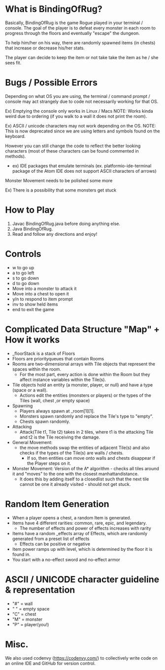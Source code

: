 # What is BindingOfRug?
Basically, BindingOfRug is the game Rogue played in your terminal / console.
The goal of the player is to defeat every monster in each room to progress through the floors and eventually "escape" the dungeon. 

To help him/her on his way, there are randomly spawned items (in chests) that increase or decrease his/her stats. 

The player can decide to keep the item or not take take the item as he / she sees fit.


# Bugs / Possible Errors
Depending on what OS you are using, the terminal / command prompt / console may act strangely due to code not necessarily working for that OS.

Ex) Emptying the console only works in Linux / Macs
NOTE: Works kinda weird due to ordering (if you walk to a wall it does not print the room).

Ex) ASCII / unicode characters may not work depending on the OS. 
NOTE: This is now deprecated since we are using letters and symbols found on the keyboard. 

However you can still change the code to reflect the better looking characters (most of these characters can be found commented in methods).

- ex) IDE packages that emulate terminals (ex. platformio-ide-terminal package of the Atom IDE does not support ASCII characters of arrows)

Monster Movement needs to be polished some more 

  Ex) There is a possibility that some monsters get stuck 
  
# How to Play
1. Javac BindingOfRug.java before doing anything else.
2. Java BindingOfRug.
3. Read and follow any directions and enjoy!

# Controls
- w to go up
- a to go left
- s to go down
- d to go down
- Move into a monster to attack it
- Move into a chest to open it
- y/n to respond to item prompt
- inv to show held items
- end to exit the game

# Complicated Data Structure "Map" + How it works
- _floorStack is a stack of Floors
- Floors are priorityqueues that contain Rooms
- Rooms are two-dimensional arrays with Tile objects that represent the spaces within the room.
  - For the most part, every action is done within the Room but they affect instance variables within the Tile(s).
- Tile objects hold an entity (a monster, player, or null) and have a type (space or a wall).
   - Actions edit the entities (monsters or players) or the types of the Tiles (wall, chest ,or empty space)
- Spawning
  - Players always spawn at _room[1][1]. 
  - Monsters spawn randomly and replace the Tile's type to "empty". 
  - Chests spawn randomly.
- Attacking
  - Attack(Tile t1, Tile t2) takes in 2 tiles, where t1 is the attacking Tile and t2 is the Tile receiving the damage.
- General Movement:
  - the move methods swap the entities of adjacent Tile(s) and also checks if the types of the Tile(s) are walls / chests.
    - If so, then entities can move onto walls and chests disappear if the Player steps on it.
- Monster Movement: 
  Version of the A* algorithm - checks all tiles around it and "moves" to the one with the closest manhattandistance. 
   - It does this by adding itself to a closedlist such that the next tile cannot be one it already visited - should not get stuck.
   
# Random Item Generation
- When a player opens a chest, a random Item is generated.
- Items have 4 different rarities: common, rare, epic, and legendary.
  - The number of effects and power of effects increases with rarity
- Items have a random _effects array of Effects, which are randomly generated from a preset list of effects
  - Effects can be positive or negative
- Item power ramps up with level, which is determined by the floor it is found in.
- You start with a no-effect sword and no-effect armor

# ASCII / UNICODE character guideline & representation
- \"#" = wall
- " " = empty space
- "C" = chest
- "M" = monster
- "P" = player(you!)

# Misc. 
We also used codenvy (https://codenvy.com/) to collectively write code on an online IDE and GitHub for version control.
